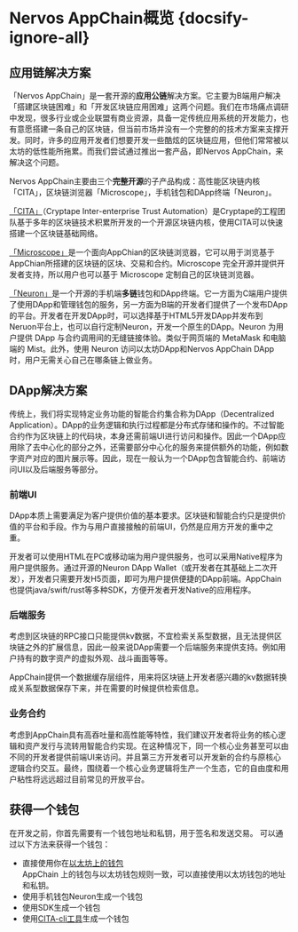 # Nervos AppChain概览 {docsify-ignore-all}

## 应用链解决方案

「Nervos AppChain」是一套开源的**应用公链**解决方案。它主要为B端用户解决「搭建区块链困难」和「开发区块链应用困难」这两个问题。我们在市场痛点调研中发现，很多行业或企业联盟有商业资源，具备一定传统应用系统的开发能力，也有意愿搭建一条自己的区块链，但当前市场并没有一个完整的的技术方案来支撑开发。同时，许多的应用开发者们想要开发一些酷炫的区块链应用，但他们常常被以太坊的低性能所拖累。而我们尝试通过推出一套产品，即Nervos AppChain，来解决这个问题。

Nervos AppChain主要由三个**完整开源**的子产品构成：高性能区块链内核「CITA」，区块链浏览器「Microscope」，手机钱包和DApp终端「Neuron」。

[「CITA」](https://cryptape.github.io/cita/#/)（Cryptape Inter-enterprise Trust Automation）是Cryptape的工程团队基于多年的区块链技术积累所开发的一个开源区块链内核，使用CITA可以快速搭建一个区块链基础网络。

[「Microscope」](https://cryptape.github.io/Microscope/#/)是一个面向AppChian的区块链浏览器，它可以用于浏览基于AppChian所搭建的区块链的区块、交易和合约。Microscope 完全开源并提供开发者支持，所以用户也可以基于 Microscope 定制自己的区块链浏览器。

[「Neuron」](https://cryptape.github.io/Neuron-Android/#/)是一个开源的手机端**多链**钱包和DApp终端。它一方面为C端用户提供了使用DApp和管理钱包的服务，另一方面为B端的开发者们提供了一个发布DApp的平台。开发者在开发DApp时，可以选择基于HTML5开发DApp并发布到Neruon平台上，也可以自行定制Neuron，开发一个原生的DApp。Neuron 为用户提供 DApp 与合约调用间的无缝链接体验。类似于网页端的 MetaMask 和电脑端的 Mist。此外，使用 Neuron 访问以太坊DApp和Nervos AppChain DApp时，用户无需关心自己在哪条链上做业务。

## DApp解决方案

传统上，我们将实现特定业务功能的智能合约集合称为DApp（Decentralized Application）。DApp的业务逻辑和执行过程都是分布式存储和操作的。不过智能合约作为区块链上的代码块，本身还需前端UI进行访问和操作。因此一个DApp应用除了去中心化的部分之外，还需要部分中心化的服务来提供额外的功能，例如数字资产对应的图片展示等。因此，现在一般认为一个DApp包含智能合约、前端访问UI以及后端服务等部分。

### 前端UI

DApp本质上需要满足为客户提供价值的基本要求。区块链和智能合约只是提供价值的平台和手段。作为与用户直接接触的前端UI，仍然是应用方开发的重中之重。

开发者可以使用HTML在PC或移动端为用户提供服务，也可以采用Native程序为用户提供服务。通过开源的Neuron DApp Wallet（或开发者在其基础上二次开发），开发者只需要开发H5页面，即可为用户提供便捷的DApp前端。AppChain也提供java/swift/rust等多种SDK，方便开发者开发Native的应用程序。

### 后端服务

考虑到区块链的RPC接口只能提供kv数据，不宜检索关系型数据，且无法提供区块链之外的扩展信息，因此一般来说DApp需要一个后端服务来提供支持。例如用户持有的数字资产的虚拟外观、战斗画面等等。

AppChain提供一个数据缓存层组件，用来将区块链上开发者感兴趣的kv数据转换成关系型数据保存下来，并在需要的时候提供检索信息。

### 业务合约

考虑到AppChain具有高吞吐量和高性能等特性，我们建议开发者将业务的核心逻辑和资产发行与流转用智能合约实现。在这种情况下，同一个核心业务甚至可以由不同的开发者提供前端UI来访问。并且第三方开发者可以开发新的合约与原核心逻辑合约交互。最终，围绕着一个核心业务逻辑将生产一个生态，它的自由度和用户粘性将远远超过目前常见的开放平台。

## 获得一个钱包

在开发之前，你首先需要有一个钱包地址和私钥，用于签名和发送交易。 可以通过以下方法来获得一个钱包：

* 直接使用你在[以太坊上的钱包](http://www.myetherwallet.com/)  
    AppChain 上的钱包与以太坊钱包规则一致，可以直接使用以太坊钱包的地址和私钥。
* 使用手机钱包Neuron生成一个钱包
* 使用SDK生成一个钱包
* 使用[CITA-cli工具](https://github.com/cryptape/cita-cli)生成一个钱包